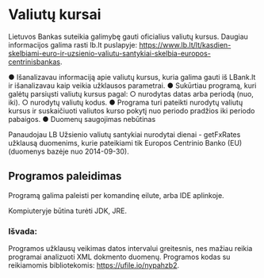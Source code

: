 # Valiutų kursai

Lietuvos Bankas suteikia galimybę gauti oficialius valiutų kursus. Daugiau informacijos galima
rasti lb.lt puslapyje:
https://www.lb.lt/lt/kasdien-skelbiami-euro-ir-uzsienio-valiutu-santykiai-skelbia-europos-centrinisbankas.

● Išanalizavau informaciją apie valiutų kursus, kuria galima gauti iš LBank.lt ir išanalizavau kaip veikia
užklausos parametrai.
● Sukūrtiau programą, kuri galėtų parsiųsti valiutų kursus pagal:
○ nurodytas datas arba periodą (nuo, iki).
○ nurodytų valiutų kodus.
● Programa turi pateikti nurodytų valiutų kursus ir suskaičiuoti valiutos kurso pokytį nuo
periodo pradžios iki periodo pabaigos.
● Duomenų saugojimas nebūtinas

Panaudojau LB Užsienio valiutų santykiai nurodytai dienai - getFxRates užklausą duomenims, kurie pateikiami tik Europos Centrinio Banko (EU) (duomenys bazėje nuo 2014-09-30).

## Programos paleidimas

Programą galima paleisti per komandinę eilute, arba IDE aplinkoje.

Kompiuteryje būtina turėti  JDK, JRE.


### Išvada:
Programos užklausų veikimas datos intervalui greitesnis, nes mažiau reikia programai analizuoti XML dokmento duomenų.
Programos kodas su reikiamomis bibliotekomis: https://ufile.io/nypahzb2.
